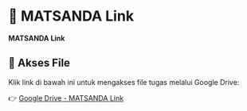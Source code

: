 # 🔗 MATSANDA Link

**MATSANDA Link**

## 📂 Akses File

Klik link di bawah ini untuk mengakses file tugas melalui Google Drive:

👉 [Google Drive - MATSANDA Link](https://drive.google.com/drive/folders/1rOpDuz3O_STQo0zWXyvjyFg2KW3_dqi2?usp=sharing)
